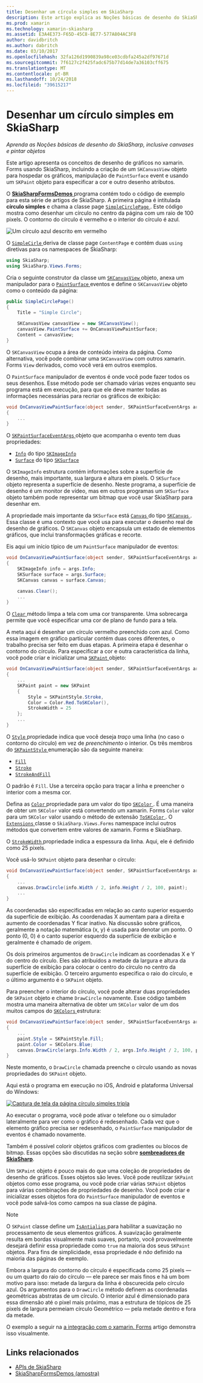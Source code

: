 ```yaml
---
title: Desenhar um círculo simples em SkiaSharp
description: Este artigo explica as Noções básicas de desenho do SkiaSharp, inclusive canvases e objetos de pintura, em aplicativos xamarin. Forms e demonstra isso com o código de exemplo.
ms.prod: xamarin
ms.technology: xamarin-skiasharp
ms.assetid: E3A4E373-F65D-45C8-8E77-577A804AC3F8
author: davidbritch
ms.author: dabritch
ms.date: 03/10/2017
ms.openlocfilehash: 32fa126d1990839a98ce03cdbfa245a2df97671d
ms.sourcegitcommit: 7f6127c2f425fadc675b77d14de7a36103cff675
ms.translationtype: MT
ms.contentlocale: pt-BR
ms.lasthandoff: 10/24/2018
ms.locfileid: "39615217"
---
```

# <a name="drawing-a-simple-circle-in-skiasharp"></a>Desenhar um círculo simples em SkiaSharp

_Aprenda as Noções básicas de desenho do SkiaSharp, inclusive canvases e pintar objetos_

Este artigo apresenta os conceitos de desenho de gráficos no xamarin. Forms usando SkiaSharp, incluindo a criação de um `SKCanvasView` objeto para hospedar os gráficos, manipulação de `PaintSurface` event e usando um `SKPaint` objeto para especificar a cor e outro desenho atributos.

O [ **SkiaSharpFormsDemos** ](https://developer.xamarin.com/samples/xamarin-forms/SkiaSharpForms/Demos/) programa contém todo o código de exemplo para esta série de artigos de SkiaSharp. A primeira página é intitulada **círculo simples** e chama a classe page [ `SimpleCirclePage` ](https://github.com/xamarin/xamarin-forms-samples/blob/master/SkiaSharpForms/Demos/Demos/SkiaSharpFormsDemos/Basics/SimpleCirclePage.cs). Este código mostra como desenhar um círculo no centro da página com um raio de 100 pixels. O contorno do círculo é vermelho e o interior do círculo é azul.

![](circle-images/circleexample.png "Um círculo azul descrito em vermelho")

O [ `SimpleCirle` ](https://github.com/xamarin/xamarin-forms-samples/blob/master/SkiaSharpForms/Demos/Demos/SkiaSharpFormsDemos/Basics/SimpleCirclePage.cs) deriva de classe page `ContentPage` e contém duas `using` diretivas para os namespaces de SkiaSharp:

```csharp
using SkiaSharp;
using SkiaSharp.Views.Forms;
```

Cria o seguinte construtor da classe um [ `SKCanvasView` ](xref:SkiaSharp.Views.Forms.SKCanvasView) objeto, anexa um manipulador para o [ `PaintSurface` ](xref:SkiaSharp.Views.Forms.SKCanvasView.PaintSurface) eventos e define o `SKCanvasView` objeto como o conteúdo da página:

```csharp
public SimpleCirclePage()
{
    Title = "Simple Circle";

    SKCanvasView canvasView = new SKCanvasView();
    canvasView.PaintSurface += OnCanvasViewPaintSurface;
    Content = canvasView;
}
```

O `SKCanvasView` ocupa a área de conteúdo inteira da página. Como alternativa, você pode combinar uma `SKCanvasView` com outros xamarin. Forms `View` derivados, como você verá em outros exemplos.

O `PaintSurface` manipulador de eventos é onde você pode fazer todos os seus desenhos. Esse método pode ser chamado várias vezes enquanto seu programa está em execução, para que ele deve manter todas as informações necessárias para recriar os gráficos de exibição:

```csharp
void OnCanvasViewPaintSurface(object sender, SKPaintSurfaceEventArgs args)
{
    ...
}

```

O [ `SKPaintSurfaceEventArgs` ](xref:SkiaSharp.Views.Forms.SKPaintSurfaceEventArgs) objeto que acompanha o evento tem duas propriedades:

- [`Info`](xref:SkiaSharp.Views.Forms.SKPaintSurfaceEventArgs.Info) do tipo [`SKImageInfo`](xref:SkiaSharp.SKImageInfo)
- [`Surface`](xref:SkiaSharp.Views.Forms.SKPaintSurfaceEventArgs.Surface) do tipo [`SKSurface`](xref:SkiaSharp.SKSurface)

O `SKImageInfo` estrutura contém informações sobre a superfície de desenho, mais importante, sua largura e altura em pixels. O `SKSurface` objeto representa a superfície de desenho. Neste programa, a superfície de desenho é um monitor de vídeo, mas em outros programas um `SKSurface` objeto também pode representar um bitmap que você usar SkiaSharp para desenhar em.

A propriedade mais importante da `SKSurface` está [ `Canvas` ](xref:SkiaSharp.SKSurface.Canvas) do tipo [ `SKCanvas` ](xref:SkiaSharp.SKCanvas). Essa classe é uma contexto que você usa para executar o desenho real de desenho de gráficos. O `SKCanvas` objeto encapsula um estado de elementos gráficos, que inclui transformações gráficas e recorte.

Eis aqui um início típico de um `PaintSurface` manipulador de eventos:

```csharp
void OnCanvasViewPaintSurface(object sender, SKPaintSurfaceEventArgs args)
{
    SKImageInfo info = args.Info;
    SKSurface surface = args.Surface;
    SKCanvas canvas = surface.Canvas;

    canvas.Clear();
    ...
}

```

O [ `Clear` ](xref:SkiaSharp.SKCanvas.Clear) método limpa a tela com uma cor transparente. Uma sobrecarga permite que você especificar uma cor de plano de fundo para a tela.

A meta aqui é desenhar um círculo vermelho preenchido com azul. Como essa imagem em gráfico particular contém duas cores diferentes, o trabalho precisa ser feito em duas etapas. A primeira etapa é desenhar o contorno do círculo. Para especificar a cor e outra característica da linha, você pode criar e inicializar uma [ `SKPaint` ](xref:SkiaSharp.SKPaint) objeto:

```csharp
void OnCanvasViewPaintSurface(object sender, SKPaintSurfaceEventArgs args)
{
    ...
    SKPaint paint = new SKPaint
    {
        Style = SKPaintStyle.Stroke,
        Color = Color.Red.ToSKColor(),
        StrokeWidth = 25
    };
    ...
}
```

O [ `Style` ](xref:SkiaSharp.SKPaint.Style) propriedade indica que você deseja *traço* uma linha (no caso o contorno do círculo) em vez de *preenchimento* o interior. Os três membros do [ `SKPaintStyle` ](xref:SkiaSharp.SKPaintStyle) enumeração são da seguinte maneira:

- [`Fill`](xref:SkiaSharp.SKPaintStyle.Fill)
- [`Stroke`](xref:SkiaSharp.SKPaintStyle.Stroke)
- [`StrokeAndFill`](xref:SkiaSharp.SKPaintStyle.StrokeAndFill)

O padrão é `Fill`. Use a terceira opção para traçar a linha e preencher o interior com a mesma cor.

Defina as [ `Color` ](xref:SkiaSharp.SKPaint.Color) propriedade para um valor do tipo [ `SKColor` ](xref:SkiaSharp.SKColor). É uma maneira de obter um `SKColor` valor está convertendo um xamarin. Forms `Color` valor para um `SKColor` valor usando o método de extensão [ `ToSKColor` ](SkiaSharp.Views.Forms.Extensions.ToSKColor*). O [ `Extensions` ](xref:SkiaSharp.Views.Forms.Extensions) classe o `SkiaSharp.Views.Forms` namespace inclui outros métodos que convertem entre valores de xamarin. Forms e SkiaSharp.

O [ `StrokeWidth` ](xref:SkiaSharp.SKPaint.StrokeWidth) propriedade indica a espessura da linha. Aqui, ele é definido como 25 pixels.

Você usá-lo `SKPaint` objeto para desenhar o círculo:

```csharp
void OnCanvasViewPaintSurface(object sender, SKPaintSurfaceEventArgs args)
{
    ...
    canvas.DrawCircle(info.Width / 2, info.Height / 2, 100, paint);
    ...
}
```

As coordenadas são especificadas em relação ao canto superior esquerdo da superfície de exibição. As coordenadas X aumentam para a direita e aumento de coordenadas Y ficar inativo. Na discussão sobre gráficos, geralmente a notação matemática (x, y) é usada para denotar um ponto. O ponto (0, 0) é o canto superior esquerdo da superfície de exibição e geralmente é chamado de *origem*.

Os dois primeiros argumentos de `DrawCircle` indicam as coordenadas X e Y do centro do círculo. Eles são atribuídos a metade da largura e altura da superfície de exibição para colocar o centro do círculo no centro da superfície de exibição. O terceiro argumento especifica o raio do círculo, e o último argumento é o `SKPaint` objeto.

Para preencher o interior do círculo, você pode alterar duas propriedades de `SKPaint` objeto e chame `DrawCircle` novamente. Esse código também mostra uma maneira alternativa de obter um `SKColor` valor de um dos muitos campos do [ `SKColors` ](xref:SkiaSharp.SKColors) estrutura:

```csharp
void OnCanvasViewPaintSurface(object sender, SKPaintSurfaceEventArgs args)
{
    ...
    paint.Style = SKPaintStyle.Fill;
    paint.Color = SKColors.Blue;
    canvas.DrawCircle(args.Info.Width / 2, args.Info.Height / 2, 100, paint);
}
```
Neste momento, o `DrawCircle` chamada preenche o círculo usando as novas propriedades do `SKPaint` objeto.

Aqui está o programa em execução no iOS, Android e plataforma Universal do Windows:

[![](circle-images/simplecircle-small.png "Captura de tela da página círculo simples tripla")](circle-images/simplecircle-large.png#lightbox "tripla captura de tela da página círculo simples")

Ao executar o programa, você pode ativar o telefone ou o simulador lateralmente para ver como o gráfico é redesenhado. Cada vez que o elemento gráfico precisa ser redesenhado, o `PaintSurface` manipulador de eventos é chamado novamente.

Também é possível colorir objetos gráficos com gradientes ou blocos de bitmap. Essas opções são discutidas na seção sobre [ **sombreadores de SkiaSharp**](../effects/shaders/index.md).

Um `SKPaint` objeto é pouco mais do que uma coleção de propriedades de desenho de gráficos. Esses objetos são leves. Você pode reutilizar `SKPaint` objetos como esse programa, ou você pode criar várias `SKPaint` objetos para várias combinações de propriedades de desenho. Você pode criar e inicializar esses objetos fora do `PaintSurface` manipulador de eventos e você pode salvá-los como campos na sua classe de página.

> [!NOTE]
> O `SKPaint` classe define um [ `IsAntialias` ](xref:SkiaSharp.SKPaint.IsAntialias) para habilitar a suavização no processamento de seus elementos gráficos. A suavização geralmente resulta em bordas visualmente mais suaves, portanto, você provavelmente desejará definir essa propriedade como `true` na maioria dos seus `SKPaint` objetos. Para fins de simplicidade, essa propriedade é _não_ definido na maioria das páginas de exemplo.

Embora a largura do contorno do círculo é especificada como 25 pixels &mdash; ou um quarto do raio do círculo &mdash; ele parece ser mais finos e há um bom motivo para isso: metade da largura da linha é obscurecida pelo círculo azul. Os argumentos para o `DrawCircle` método definem as coordenadas geométricas abstratas de um círculo. O interior azul é dimensionado para essa dimensão até o pixel mais próximo, mas a estrutura de tópicos de 25 pixels de largura permeiam círculo Geométrico &mdash; pela metade dentro e fora da metade.

O exemplo a seguir na [a integração com o xamarin. Forms](~/xamarin-forms/user-interface/graphics/skiasharp/basics/integration.md) artigo demonstra isso visualmente.


## <a name="related-links"></a>Links relacionados

- [APIs de SkiaSharp](https://docs.microsoft.com/dotnet/api/skiasharp)
- [SkiaSharpFormsDemos (amostra)](https://developer.xamarin.com/samples/xamarin-forms/SkiaSharpForms/Demos/)
